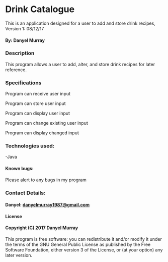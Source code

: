 # Drink Catalogue
This is an application designed for a user to add and store drink recipes, Version 1: 08/12/17
#### By: Danyel Murray
### Description
This program allows a user to add, alter, and store drink recipes for later reference.

### Specifications
Program can receive user input

Program can store user input

Program can display user input

Program can change existing user input

Program can display changed input

### Technologies used:
-Java

#### Known bugs:
Please alert to any bugs in my program

### Contact Details:
#### Danyel: danyelmurray1987@gmail.com

#### License
#### Copyright (C) 2017 Danyel Murray

This program is free software: you can redistribute it and/or modify it under the terms of the GNU General Public License as published by the Free Software Foundation, either version 3 of the License, or (at your option) any later version.